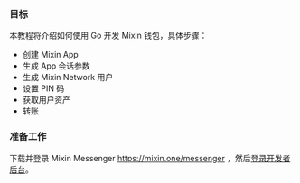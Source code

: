 ### 目标
本教程将介绍如何使用 Go 开发 Mixin 钱包，具体步骤：

- 创建 Mixin App 
- 生成 App 会话参数
- 生成 Mixin Network 用户
- 设置 PIN 码
- 获取用户资产
- 转账

### 准备工作
下载并登录 Mixin Messenger https://mixin.one/messenger ，然后[登录开发者后台](/dashboard)。
